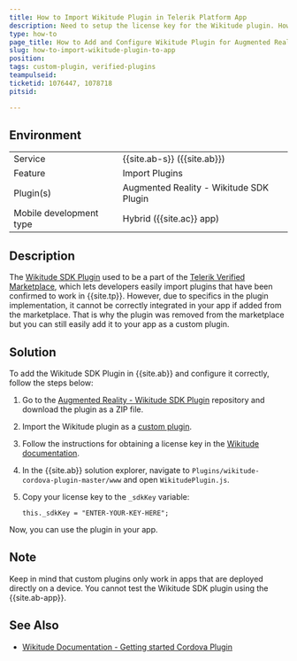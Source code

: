 ```yaml
---
title: How to Import Wikitude Plugin in Telerik Platform App
description: Need to setup the license key for the Wikitude plugin. How to add the Wikitude plugin to my project. Can't find Wikitude plugin in Telerik Verified Plugins Marketplace.
type: how-to
page_title: How to Add and Configure Wikitude Plugin for Augmented Realtiy
slug: how-to-import-wikitude-plugin-to-app
position:
tags: custom-plugin, verified-plugins
teampulseid:
ticketid: 1076447, 1078718
pitsid:

---
```


## Environment
<table>
  <tr>
    <td>Service</td>
    <td>
		{{site.ab-s}} ({{site.ab}})
	</td>
  </tr>
  <tr>
    <td>Feature</td>
    <td>Import Plugins</td>
  </tr>
  <tr>
    <td>Plugin(s)</td>
    <td>Augmented Reality - Wikitude SDK Plugin</td>
  </tr>
  <tr>
    <td>Mobile development type</td>
    <td>Hybrid ({{site.ac}} app)</td>
  </tr>
</table>

## Description
The [Wikitude SDK Plugin](https://github.com/Wikitude/wikitude-cordova-plugin) used to be a part of the [Telerik Verified Marketplace](http://plugins.telerik.com/), which lets developers easily import plugins that have been confirmed to work in {{site.tp}}. However, due to specifics in the plugin implementation, it cannot be correctly integrated in your app if added from the marketplace. That is why the plugin was removed from the marketplace but you can still easily add it to your app as a custom plugin.

## Solution
To add the Wikitude SDK Plugin in {{site.ab}} and configure it correctly, follow the steps below:

1. Go to the [Augmented Reality - Wikitude SDK Plugin](https://github.com/Wikitude/wikitude-cordova-plugin) repository and download the plugin as a ZIP file.
2. Import the Wikitude plugin as a [custom plugin](http://docs.telerik.com/platform/appbuilder/cordova/using-plugins/using-custom-plugins/add-custom-plugins).
3. Follow the instructions for obtaining a license key in the [Wikitude documentation](http://www.wikitude.com/developer/documentation/phonegap).
3. In the {{site.ab}} solution explorer, navigate to `Plugins/wikitude-cordova-plugin-master/www` and open `WikitudePlugin.js`.
4. Copy your license key to the `_sdkKey` variable:

	```
	this._sdkKey = "ENTER-YOUR-KEY-HERE";
	```
Now, you can use the plugin in your app.

## Note
Keep in mind that custom plugins only work in apps that are deployed directly on a device. You cannot test the Wikitude SDK plugin using the {{site.ab-app}}.

## See Also
* [Wikitude Documentation - Getting started Cordova Plugin](http://www.wikitude.com/developer/documentation/phonegap)